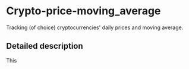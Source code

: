 # Crypto-price-moving_average
Tracking (of choice) cryptocurrencies' daily prices and moving average.

## Detailed description 
This 
